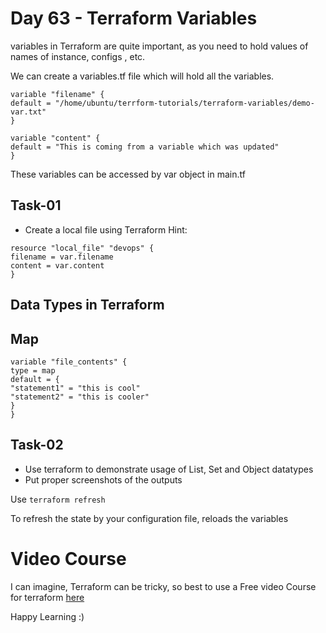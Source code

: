 # Day 63 - Terraform Variables

variables in Terraform are quite important, as you need to hold values of names of instance, configs , etc.

We can create a variables.tf file which will hold all the variables.

```
variable "filename" {
default = "/home/ubuntu/terrform-tutorials/terraform-variables/demo-var.txt"
}
```
```
variable "content" {
default = "This is coming from a variable which was updated"
}
```
These variables can be accessed by var object in main.tf

## Task-01

- Create a local file using Terraform
Hint:
```
resource "local_file" "devops" {
filename = var.filename
content = var.content
}
```

## Data Types in Terraform

## Map
```
variable "file_contents" {
type = map
default = {
"statement1" = "this is cool"
"statement2" = "this is cooler"
}
}
```

## Task-02 

- Use terraform to demonstrate usage of List, Set and Object datatypes
- Put proper screenshots of the outputs


Use `terraform refresh`

To refresh the state by your configuration file, reloads the variables




# Video Course

I can imagine, Terraform can be tricky, so best to use a Free video Course for terraform [here](https://bit.ly/tws-terraform)

Happy Learning :)
